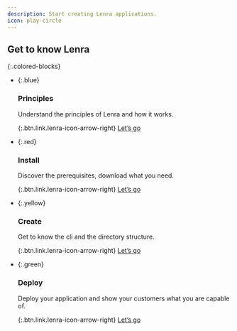 ```yaml
---
description: Start creating Lenra applications.
icon: play-circle
---
```


## Get to know **Lenra**

{:.colored-blocks}
- {:.blue}
    
    ### Principles
    Understand the principles of Lenra and how it works.

    {:.btn.link.lenra-icon-arrow-right}
    [Let’s go](/getting-started/principles.html)
- {:.red}
    
    ### Install
    Discover the prerequisites, download what you need.

    {:.btn.link.lenra-icon-arrow-right}
    [Let’s go](/getting-started/install.html)
- {:.yellow}
    
    ### Create
    Get to know the cli and the directory structure.

    {:.btn.link.lenra-icon-arrow-right}
    [Let’s go](/getting-started/create-project.html)
- {:.green}
    
    ### Deploy
    Deploy your application and show your customers what you are capable of.

    {:.btn.link.lenra-icon-arrow-right}
    [Let’s go](/getting-started/deploy-app.html)